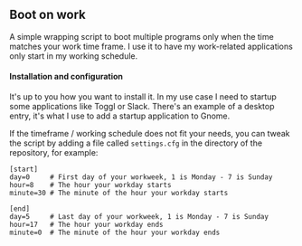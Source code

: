 Boot on work
------------

A simple wrapping script to boot multiple programs only when the time matches your work time frame. I use it to have my work-related applications only start in my working schedule.

#### Installation and configuration

It's up to you how you want to install it. In my use case I need to startup some applications like Toggl or Slack. There's an example of a desktop entry, it's what I use to add a startup application to Gnome. 

If the timeframe / working schedule does not fit your needs, you can tweak the script by adding a file called `settings.cfg` in the directory of the repository, for example: 

```
[start]
day=0     # First day of your workweek, 1 is Monday - 7 is Sunday
hour=8    # The hour your workday starts
minute=30 # The minute of the hour your workday starts

[end]
day=5     # Last day of your workweek, 1 is Monday - 7 is Sunday
hour=17   # The hour your workday ends
minute=0  # The minute of the hour your workday ends
```
